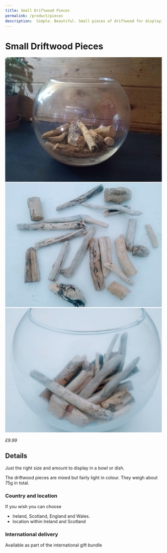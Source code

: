 ```yaml
---
title: Small Driftwood Pieces
permalink: /product/pieces
description:  Simple. Beautiful. Small pieces of driftwood for displaying in a bowl.
---
```


# Small Driftwood Pieces
<div>
<div class="row">
  <div class="column">
    <img src="/assets/images/bits1-680.jpg">
  </div> 
<div class="column">
 <img src="/assets/images/bits2-680.jpg">
</div> 
<div class="column">
    <img src="/assets/images/bits3-680.jpg">
 </div> 
<div class="column">
  
  </div>
 </div>
</div>

_£9.99_

## Details
Just the right size and amount to display in 
a bowl or dish. 

The driftwood pieces are mixed but fairly light 
in colour. They weigh about 75g in total.
 
### Country and location
If you wish you can choose
- Ireland, Scotland, England and Wales. 
- location within Ireland and Scotland 



### International delivery
Available as part of the international gift bundle
